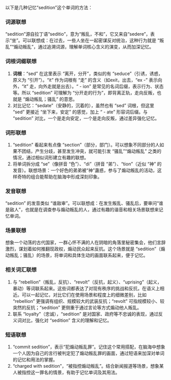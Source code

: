 以下是几种记忆“sedition”这个单词的方法：

### 词源联想
“sedition”源自拉丁语“seditio”，意为“叛乱，不和”，它又来自“sedere”，表示“坐”。可以联想成：在过去，一些人坐在一起密谋反对统治，这种行为就是 “叛乱”“煽动叛乱”，通过追溯词源，理解单词核心含义的演变，从而加深记忆。

### 词根词缀联想
1. **词根**：“sed” 在这里表示 “离开，分开”，类似的有 “seduce”（引诱，诱惑，原义为 “引开”）。“it” 作为词根有 “走” 的含义（如exit，出去，“ex -” 表示向外，“it” 走，向外走就是出去）。“ - ion” 是常见的名词后缀，表示行为、状态等。所以 “sedition” 可理解为 “分开走的行为”，即背离正轨，走向反叛，也就是 “煽动叛乱；骚乱” 的意思。
2. 对比记忆：“sedate”（安静的，沉着的），虽然也有 “sed” 词根，但这里 “sed” 更接近 “坐下来，安定” 的感觉，加上 “ - ate” 形容词后缀。与 “sedition” 对比，一个是走向安定，一个是走向反叛，通过差异强化记忆。

### 词形联想
1. “sedition” 看起来有点像 “section”（部分，部门）。可以想象不同部分的人如果不团结，产生分歧，甚至发生冲突，就可能引发 “骚乱”“煽动叛乱” 之类的情况，通过相似词形建立有趣的联想。
2. 将单词拆分成 “se”（像拼音 “色”）、“di”（拼音 “弟”）、“tion”（近似 “神” 的发音）。联想场景：一个好色的弟弟被“神”蛊惑，参与了煽动叛乱的活动，这样奇特的组合能帮助在脑海中形成深刻印象。

### 发音联想
“sedition” 的发音类似 “谁敌审”。可以联想成：在发生叛乱、骚乱后，要审问“谁是敌人”，也就是在调查参与煽动叛乱的人，通过有趣的谐音和相关场景联想来记忆单词。

### 场景联想
想象一个动荡的古代国家，一群心怀不满的人在阴暗的角落里秘密集会，他们言辞激烈，谋划着如何推翻现政权，煽动民众起来反抗。这个场景就是 “sedition”（煽动叛乱；骚乱）的场景，将单词和具体生动的画面联系起来，便于记忆。

### 相关词汇联想
1. 与 “rebellion”（叛乱，反抗）、“revolt”（反抗，起义）、“uprising”（起义，暴动）等词联系起来。这些词都表达了对现有秩序的挑战和反抗，在语义上相近。可以一起记忆，对比它们在使用场景和程度上的细微差别，比如 “rebellion” 更强调有组织、规模较大的武装反抗；“revolt” 可指规模较小、较突然的反抗；“sedition” 更侧重于通过言论等方式煽动他人叛乱。
2. 联系 “loyalty”（忠诚），“sedition” 是对国家、政府等不忠诚的表现，通过反义词对比，强化对 “sedition” 含义的理解和记忆。

### 短语联想
1. “commit sedition”，表示“犯煽动叛乱罪”。记住这个常用搭配，在脑海中想象一个人因为自己的言行被判定犯了煽动叛乱罪的画面，通过短语来加深对单词的记忆和用法的掌握。
2. “charged with sedition”，“被指控煽动叛乱”。结合新闻报道等场景，想象某人被指控这一罪名的情景，有助于记忆单词及其用法。 